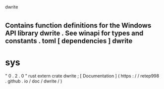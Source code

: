#
dwrite
#
Contains
function
definitions
for
the
Windows
API
library
dwrite
.
See
winapi
for
types
and
constants
.
toml
[
dependencies
]
dwrite
-
sys
=
"
0
.
2
.
0
"
rust
extern
crate
dwrite
;
[
Documentation
]
(
https
:
/
/
retep998
.
github
.
io
/
doc
/
dwrite
/
)
